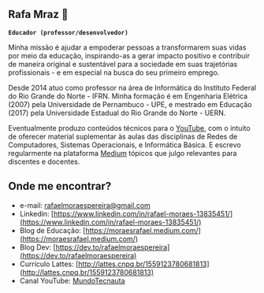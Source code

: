 ## Rafa Mraz 👋

**`Educador (professor/desenvolvedor)`**

Minha missão é ajudar a empoderar pessoas a transformarem suas vidas por meio da educação, inspirando-as a gerar impacto positivo e contribuir de maneira original e sustentável para a sociedade em suas trajetórias profissionais - e em especial na busca do seu primeiro emprego.

Desde 2014 atuo como professor na área de Informática do Instituto Federal do Rio Grande do Norte - IFRN. Minha formação é em Engenharia Elétrica (2007) pela Universidade de Pernambuco - UPE, e mestrado em Educação (2017) pela Universidade Estadual do Rio Grande do Norte - UERN.

Eventualmente produzo conteúdos técnicos para o [YouTube](https://www.youtube.com/@mundotecnauta9847), com o intuito de oferecer material suplementar às aulas das disciplinas de Redes de Computadores, Sistemas Operacionais, e Informática Básica. E escrevo regularmente na plataforma [Medium](https://moraesrafael.medium.com/) tópicos que julgo relevantes para discentes e docentes.

## Onde me encontrar?
- e-mail: [rafaelmoraespereira@gmail.com](rafaelmoraespereira@gmail.com)
- Linkedin: [https://www.linkedin.com/in/rafael-moraes-13835451/](https://www.linkedin.com/in/rafael-moraes-13835451/)
- Blog de Educação: [https://moraesrafael.medium.com/](https://moraesrafael.medium.com/)
- Blog Dev: [https://dev.to/rafaelmoraespereira](https://dev.to/rafaelmoraespereira)
- Currículo Lattes: [http://lattes.cnpq.br/1559123780681813](http://lattes.cnpq.br/1559123780681813)
- Canal YouTube: [MundoTecnauta](https://www.youtube.com/@mundotecnauta9847)

<!--
**rafaelmoraespereira/rafaelmoraespereira** is a ✨ _special_ ✨ repository because its `README.md` (this file) appears on your GitHub profile.

Here are some ideas to get you started:

- 🔭 I’m currently working on ...
- 🌱 I’m currently learning ...
- 👯 I’m looking to collaborate on ...
- 🤔 I’m looking for help with ...
- 💬 Ask me about ...
- 📫 How to reach me: ...
- 😄 Pronouns: ...
- ⚡ Fun fact: ...

https://youtu.be/9A8sQZDRn5o?si=_xvy2UcHrCVgo-3_
-->
